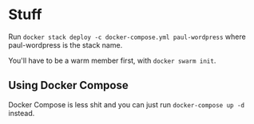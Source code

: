 # Stuff

Run `docker stack deploy -c docker-compose.yml paul-wordpress` where paul-wordpress is the stack name.

You'll have to be a warm member first, with `docker swarm init`.

## Using Docker Compose

Docker Compose is less shit and you can just run `docker-compose up -d` instead.
